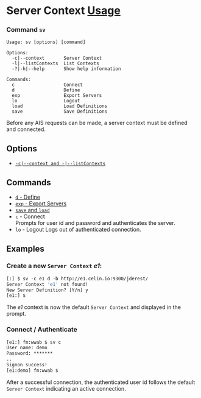 ﻿# Server Context [Usage](../README.md#Commmands)
### Command `sv`
```
Usage: sv [options] [command]

Options:
  -c|--context       Server Context
  -l|--listContexts  List Contexts
  -?|-h|--help       Show help information

Commands:
  c                  Connect
  d                  Define
  exp                Export Servers
  lo                 Logout
  load               Load Definitions
  save               Save Definitions
```
Before any AIS requests can be made, a server context must be defined and connected.

## Options

- [`-c|--context and -|--listContexts`](./opt-context-and-list.md)

## Commands
- [`d` - Define](./cmd-sv-d.md)
- [`exp` - Export Servers](./cmd-exp.md)
- [`save` and `load`](cmd-save-and-load.md)
- `c` - Connect  
Prompts for user id and password and authenticates the server.
- `lo` - Logout
Logs out of authenticated connection.

## Examples

### Create a new `Server Context` _e1_:
```csh
[:] $ sv -c e1 d -b http://e1.celin.io:9300/jderest/
Server Context 'e1' not found!
New Server Definition? [Y/n] y
[e1:] $ 
```
The _e1_ context is now the default `Server Context` and displayed in the prompt.

### Connect / Authenticate
```csh
[e1:] fm:wwab $ sv c
User name: demo
Password: *******
..
Signon success!
[e1:demo] fm:wwab $ 
```
After a successful connection, the authenticated user id follows the default `Server Context` indicating an active connection.
